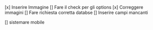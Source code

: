 [x] Inserire Immagine
[] Fare il check per gli options
[x] Correggere immagini
[] Fare richiesta corretta databse
[] Inserire campi mancanti

[] sistemare mobile
